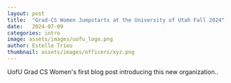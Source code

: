 ```yaml
---
layout: post
title:  "Grad-CS Women Jumpstarts at the University of Utah Fall 2024"
date:   2024-07-09
categories: intro
image: assets/images/uofu_logo.png
author: Estelle Trieu
thumbnail: assets/images/officers/xyz.png
---
```


UofU Grad CS Women's first blog post introducing this new organization..
